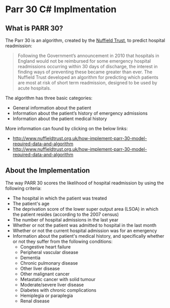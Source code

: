 Parr 30 C# Implmentation
========================

What is PARR 30?
----------------

The Parr 30 is an algorithm, created by the [Nuffield Trust](http://www.nuffieldtrust.org.uk/), to predict hospital readmission:

> Following the Government’s announcement in 2010 that hospitals in England would not be reimbursed for some emergency hospital readmissions occurring 
> within 30 days of discharge, the interest in finding ways of preventing these became greater than ever. The Nuffield Trust developed an algorithm for 
> predicting which patients are most at risk of short term readmission, designed to be used by acute hospitals.

The algorithm has three basic categories:

* General information about the patient
* Information about the patient’s history of emergency admissions
* Information about the patient medical history

More information can found by clicking on the below links:

* http://www.nuffieldtrust.org.uk/how-implement-parr-30-model-required-data-and-algorithm
* http://www.nuffieldtrust.org.uk/how-implement-parr-30-model-required-data-and-algorithm

About the Implementation
------------------------

The way PARR 30 scores the likelihood of hospital readmission by using the following criteria:

* The hospital in which the patient was treated
* The patient's age
* The deprivation score of the lower super output area (LSOA) in which the patient resides (according to the 2007 census)
* The number of hospital admissions in the last year
* Whether or not the patient was admitted to hospital in the last month
* Whether or not the current hospital admission was for an emergency
* Information about the patient's medical history, and specifically whether or not they suffer from the following conditions:
    * Congestive heart failure
    * Peripheral vascular disease
    * Dementia
    * Chronic pulmonary disease
    * Other liver disease
    * Other malignant cancer
    * Metastatic cancer with solid tumour
    * Moderate/severe liver disease
    * Diabetes with chronic complications
    * Hemiplegia or paraplegia
    * Renal disease